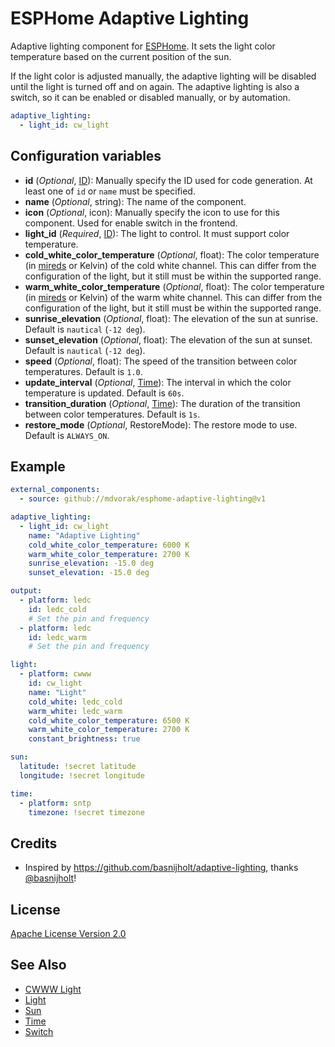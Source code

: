 # ESPHome Adaptive Lighting

Adaptive lighting component for [ESPHome](https://esphome.io). It sets the light color temperature based on the current
position of the sun.

If the light color is adjusted manually, the adaptive lighting will be disabled until the light is turned off and on
again. The adaptive lighting is also a switch, so it can be enabled or disabled manually, or by automation.

```yaml
adaptive_lighting:
  - light_id: cw_light
```

## Configuration variables

- **id** (*Optional*, [ID](https://esphome.io/guides/configuration-types.html#id)): Manually specify the ID used for
  code generation. At least one of `id` or `name` must be specified.
- **name** (*Optional*, string): The name of the component.
- **icon** (*Optional*, icon): Manually specify the icon to use for this component.
  Used for enable switch in the frontend.
- **light_id** (*Required*, [ID](https://esphome.io/guides/configuration-types.html#id)): The light to control.
  It must support color temperature.
- **cold_white_color_temperature** (*Optional*, float): The color temperature
  (in [mireds](https://en.wikipedia.org/wiki/Mired) or Kelvin) of the cold white channel. This can differ from the
  configuration of the light, but it still must be within the supported range.
- **warm_white_color_temperature** (*Optional*, float): The color temperature
  (in [mireds](https://en.wikipedia.org/wiki/Mired) or Kelvin) of the warm white channel. This can differ from the
  configuration of the light, but it still must be within the supported range.
- **sunrise_elevation** (*Optional*, float): The elevation of the sun at sunrise. Default is `nautical` (`-12 deg`).
- **sunset_elevation** (*Optional*, float): The elevation of the sun at sunset. Default is `nautical` (`-12 deg`).
- **speed** (*Optional*, float): The speed of the transition between color temperatures. Default is `1.0`.
- **update_interval** (*Optional*, [Time](https://esphome.io/guides/configuration-types#config-time)): The interval in
  which the color temperature is updated. Default is `60s`.
- **transition_duration** (*Optional*, [Time](https://esphome.io/guides/configuration-types#config-time)): The duration
  of the transition between color temperatures. Default is `1s`.
- **restore_mode** (*Optional*, RestoreMode): The restore mode to use. Default is `ALWAYS_ON`.

## Example

```yaml
external_components:
  - source: github://mdvorak/esphome-adaptive-lighting@v1

adaptive_lighting:
  - light_id: cw_light
    name: "Adaptive Lighting"
    cold_white_color_temperature: 6000 K
    warm_white_color_temperature: 2700 K
    sunrise_elevation: -15.0 deg
    sunset_elevation: -15.0 deg

output:
  - platform: ledc
    id: ledc_cold
    # Set the pin and frequency
  - platform: ledc
    id: ledc_warm
    # Set the pin and frequency

light:
  - platform: cwww
    id: cw_light
    name: "Light"
    cold_white: ledc_cold
    warm_white: ledc_warm
    cold_white_color_temperature: 6500 K
    warm_white_color_temperature: 2700 K
    constant_brightness: true

sun:
  latitude: !secret latitude
  longitude: !secret longitude

time:
  - platform: sntp
    timezone: !secret timezone
```

## Credits

* Inspired by https://github.com/basnijholt/adaptive-lighting, thanks [@basnijholt](https://github.com/basnijholt)!

## License

[Apache License Version 2.0](https://www.apache.org/licenses/LICENSE-2.0)

## See Also

- [CWWW Light](https://esphome.io/components/light/cwww.html)
- [Light](https://esphome.io/components/light/index.html)
- [Sun](https://esphome.io/components/sun.html)
- [Time](https://esphome.io/components/time/index.html)
- [Switch](https://esphome.io/components/switch/index.html)
